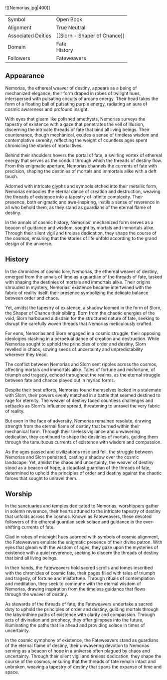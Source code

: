 ![[Nemorias.jpg|400]]

|                    |                              |
| ------------------ | ---------------------------- |
| Symbol             | Open Book                    |
| Alignment          | True Neutral                 |
| Associated Deities | [[Slorn - Shaper of Chance]] |
| Domain             | Fate<br>History              |
| Followers          | Fateweavers                  |

## Appearance

Nemorias, the ethereal weaver of destiny, appears as a being of mechanized elegance, their form draped in robes of twilight hues, interspersed with pulsating circuits of arcane energy. Their head takes the form of a floating ball of pulsating purple energy, radiating an aura of cosmic awareness and profound insight.

With eyes that gleam like polished amethysts, Nemorias surveys the tapestry of existence with a gaze that penetrates the veil of illusion, discerning the intricate threads of fate that bind all living beings. Their countenance, though mechanical, exudes a sense of timeless wisdom and contemplative serenity, reflecting the weight of countless ages spent chronicling the stories of mortal lives.

Behind their shoulders hovers the portal of fate, a swirling vortex of ethereal energy that serves as the conduit through which the threads of destiny flow. From this enigmatic aperture, Nemorias channels the currents of fate with precision, shaping the destinies of mortals and immortals alike with a deft touch.

Adorned with intricate glyphs and symbols etched into their metallic form, Nemorias embodies the eternal dance of creation and destruction, weaving the threads of existence into a tapestry of infinite complexity. Their presence, both enigmatic and awe-inspiring, instils a sense of reverence in all who behold them, as they stand as guardians of the eternal flame of destiny.

In the annals of cosmic history, Nemorias' mechanized form serves as a beacon of guidance and wisdom, sought by mortals and immortals alike. Through their silent vigil and tireless dedication, they shape the course of the cosmos, ensuring that the stories of life unfold according to the grand design of the universe.

## History

In the chronicles of cosmic lore, Nemorias, the ethereal weaver of destiny, emerged from the annals of time as a guardian of the threads of fate, tasked with shaping the destinies of mortals and immortals alike. Their origins shrouded in mystery, Nemorias' existence became intertwined with the fabric of reality itself, their presence symbolizing the delicate balance between order and chaos.

Yet, amidst the tapestry of existence, a shadow loomed in the form of Slorn, the Shaper of Chance their sibling. Born from the chaotic energies of the void, Slorn harboured a disdain for the structured nature of fate, seeking to disrupt the carefully woven threads that Nemorias meticulously crafted.

For eons, Nemorias and Slorn engaged in a cosmic struggle, their opposing ideologies clashing in a perpetual dance of creation and destruction. While Nemorias sought to uphold the principles of order and destiny, Slorn revelled in chaos, sowing seeds of uncertainty and unpredictability wherever they tread.

The conflict between Nemorias and Slorn sent ripples across the cosmos, affecting mortals and immortals alike. Tales of fortune and misfortune, of triumph and tragedy, echoed throughout the realms, as the eternal struggle between fate and chance played out in myriad forms.

Despite their best efforts, Nemorias found themselves locked in a stalemate with Slorn, their powers evenly matched in a battle that seemed destined to rage for eternity. The weaver of destiny faced countless challenges and setbacks as Slorn's influence spread, threatening to unravel the very fabric of reality.

But even in the face of adversity, Nemorias remained resolute, drawing strength from the eternal flame of destiny that burned within their mechanical form. Through their tireless vigilance and unwavering dedication, they continued to shape the destinies of mortals, guiding them through the tumultuous currents of existence with wisdom and compassion.

As the ages passed and civilizations rose and fell, the struggle between Nemorias and Slorn persisted, casting a shadow over the cosmic landscape. Yet, amidst the chaos and uncertainty, the weaver of destiny stood as a beacon of hope, a steadfast guardian of the threads of fate, determined to uphold the principles of order and destiny against the chaotic forces that sought to unravel them.

## Worship

In the sanctuaries and temples dedicated to Nemorias, worshippers gather in solemn reverence, their hearts attuned to the intricate tapestry of destiny that unfolds across the cosmos. Known as Fateweavers, these devoted followers of the ethereal guardian seek solace and guidance in the ever-shifting currents of fate.

Clad in robes of midnight hues adorned with symbols of cosmic alignment, the Fateweavers emulate the enigmatic presence of their divine patron. With eyes that gleam with the wisdom of ages, they gaze upon the mysteries of existence with a quiet reverence, seeking to discern the threads of destiny that bind all living beings.

In their hands, the Fateweavers hold sacred scrolls and tomes inscribed with the chronicles of cosmic fate, their pages filled with tales of triumph and tragedy, of fortune and misfortune. Through rituals of contemplation and meditation, they seek to commune with the eternal wisdom of Nemorias, drawing inspiration from the timeless guidance that flows through the weaver of destiny.

As stewards of the threads of fate, the Fateweavers undertake a sacred duty to uphold the principles of order and destiny, guiding mortals through the labyrinthine paths of existence with clarity and compassion. Through acts of divination and prophecy, they offer glimpses into the future, illuminating the paths that lie ahead and providing solace in times of uncertainty.

In the cosmic symphony of existence, the Fateweavers stand as guardians of the eternal flame of destiny, their unwavering devotion to Nemorias serving as a beacon of hope in a universe often plagued by chaos and uncertainty. Through their silent vigil and tireless dedication, they shape the course of the cosmos, ensuring that the threads of fate remain intact and unbroken, weaving a tapestry of destiny that spans the expanse of time and space.